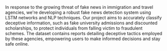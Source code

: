 In response to the growing threat of fake news in immigration and travel agencies, we're developing a robust fake news detection system using LSTM networks and NLP techniques. Our project aims to accurately classify deceptive information, such as fake university admissions and discounted scholarships, to protect individuals from falling victim to fraudulent schemes. The dataset contains reports detailing deceptive tactics employed by these agencies, empowering users to make informed decisions and stay safe online.
